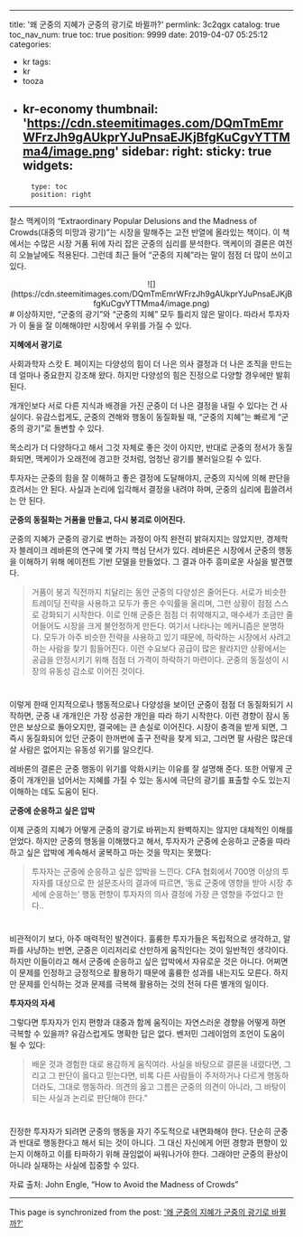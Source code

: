 
---
title: '왜 군중의 지혜가 군중의 광기로 바뀔까?'
permlink: 3c2qgx
catalog: true
toc_nav_num: true
toc: true
position: 9999
date: 2019-04-07 05:25:12
categories:
- kr
tags:
- kr
- tooza
- kr-economy
thumbnail: 'https://cdn.steemitimages.com/DQmTmEmrWFrzJh9gAUkprYJuPnsaEJKjBfgKuCgvYTTMma4/image.png'
sidebar:
    right:
        sticky: true
widgets:
    -
        type: toc
        position: right
---


찰스 맥케이의 “Extraordinary Popular Delusions and the Madness of Crowds(대중의 미망과 광기)”는 시장을 말해주는 고전 반열에 올라있는 책이다. 이 책에서는 수많은 시장 거품 뒤에 자리 잡은 군중의 심리를 분석한다. 맥케이의 결론은 여전히 오늘날에도 적용된다. 그런데 최근 들어 “군중의 지혜”라는 말이 점점 더 많이 쓰이고 있다. 
<center>
 ![](https://cdn.steemitimages.com/DQmTmEmrWFrzJh9gAUkprYJuPnsaEJKjBfgKuCgvYTTMma4/image.png)
</center>
#
이상하지만, “군중의 광기”와 “군중의 지혜” 모두 틀리지 않은 말이다. 따라서 투자자가 이 둘을 잘 이해해야만 시장에서 우위를 가질 수 있다. 

 

**지혜에서 광기로**

 

사회과학자 스캇 E. 페이지는 다양성의 힘이 더 나은 의사 결정과 더 나은 조직을 만드는데 얼마나 중요한지 강조해 왔다. 하지만 다양성의 힘은 진정으로 다양할 경우에만 발휘된다.


 

개개인보다 서로 다른 지식과 배경을 가진 군중이 더 나은 결정을 내릴 수 있다는 건 사실이다. 유감스럽게도, 군중의 견해와 행동이 동질화될 때, “군중의 지혜”는 빠르게 “군중의 광기”로 돌변할 수 있다.

 

목소리가 더 다양하다고 해서 그것 자체로 좋은 것이 아지만, 반대로 군중의 정서가 동질화되면, 맥케이가 오래전에 경고한 것처럼, 엄청난 광기를 불러일으킬 수 있다.

 

투자자는 군중의 힘을 잘 이해하고 좋은 결정에 도달해야지, 군중의 지식에 의해 판단을 흐려서는 안 된다. 사실과 논리에 입각해서 결정을 내려야 하며, 군중의 심리에 휩쓸려서는 안 된다. 

 

**군중의 동질화는 거품을 만들고, 다시 붕괴로 이어진다.**

 

군중의 지혜가 군중의 광기로 변하는 과정이 아직 완전히 밝혀지지는 않았지만, 경제학자 블레이크 레바론의 연구에 몇 가지 핵심 단서가 있다. 레바론은 시장에서 군중의 행동을 이해하기 위해 에이전트 기반 모델을 만들었다. 그 결과 아주 흥미로운 사실을 발견했다.

>거품이 붕괴 직전까지 치달리는 동안 군중의 다양성은 줄어든다. 서로가 비슷한 트레이딩 전략을 사용하고 모두가 좋은 수익률을 올리며, 그런 상황이 점점 스스로 강화되기 시작한다. 이로 인해 군중은 점점 더 취약해지고, 매수세가 조금만 줄어들어도 시장을 크게 불안정하게 만든다. 여기서 나타나는 메커니즘은 분명하다. 모두가 아주 비슷한 전략을 사용하고 있기 때문에, 하락하는 시장에서 사려고 하는 사람을 찾기 힘들어진다. 이런 수요보다 공급이 많은 왈라지안 상황에서는 공급을 안정시키기 위해 점점 더 가격이 하락하기 마련이다. 군중의 동질성이 시장의 유동성 감소로 이어진 것이다.
#
이렇게 한때 인지적으로나 행동적으로나 다양성을 보이던 군중이 점점 더 동질화되기 시작하면, 군중 내 개개인은 가장 성공한 개인을 따라 하기 시작한다. 이런 경향이 잠시 동안은 보상으로 돌아오지만, 결국에는 큰 손실로 이어진다. 시장이 충격을 받게 되면, 그 즉시 동질화되어 있던 군중이 한꺼번에 출구 전략을 찾게 되고, 그러면 팔 사람은 많은데 살 사람은 없어지는 유동성 위기를 일으킨다.

 

레바론의 결론은 군중 행동이 위기를 악화시키는 이유를 잘 설명해 준다. 또한 어떻게 군중이 개개인을 넘어서는 지혜를 가질 수 있는 동시에 극단의 광기를 표출할 수도 있는지 이해하는 데도 도움이 된다. 

 

**군중에 순응하고 싶은 압박**

 

이제 군중의 지혜가 어떻게 군중의 광기로 바뀌는지 완벽하지는 않지만 대체적인 이해를 얻었다. 하지만 군중의 행동을 이해했다고 해서, 투자자가 군중에 순응하고 군중을 따라 하고 싶은 압박에 계속해서 굴복하고 마는 것을 막지는 못했다: 

>투자자는 군중에 순응하고 싶은 압박을 느낀다. CFA 협회에서 700명 이상의 투자자를 대상으로 한 설문조사의 결과에 따르면, ‘동료 군중에 영향을 받아 시장 추세에 순응하는’ 행동 편향이 투자자의 의사 결정에 가장 큰 영향을 주었다고 한다.. 
#
비관적이기 보다, 아주 매력적인 발견이다. 훌륭한 투자가들은 독립적으로 생각하고, 알파를 사냥하는 반면, 군중은 이리저리로 산만하게 움직인다는 것이 일반적인 생각이다. 하지만 이들이라고 해서 군중에 순응하고 싶은 압박에서 자유로운 것은 아니다. 어쩌면 이 문제를 인정하고 긍정적으로 활용하기 때문에 훌륭한 성과를 내는지도 모른다. 하지만 문제를 인식하는 것과 문제를 극복해 활용하는 것의 전혀 다른 별개의 일이다. 

 

**투자자의 자세**

 

그렇다면 투자자가 인지 편향과 대중과 함께 움직이는 자연스러운 경향을 어떻게 하면 극복할 수 있을까? 유감스럽게도 명확한 답은 없다. 벤저민 그레이엄의 조언이 도움이 될 수 있다: 

>배운 것과 경험한 대로 용감하게 움직여라. 사실을 바탕으로 결론을 내렸다면, 그리고 그 판단이 옳다고 믿는다면, 비록 다른 사람들이 주저하거나 다르게 행동하더라도, 그대로 행동하라. 의견의 옳고 그름은 군중의 의견이 아니라, 그 바탕이 되는 사실과 논리로 판단해야 한다."
#
진정한 투자자가 되려면 군중의 행동을 자기 주도적으로 내면화해야 한다. 단순히 군중과 반대로 행동한다고 해서 되는 것이 아니다. 그 대신 자신에게 어떤 경향과 편향이 있는지 이해하고 이를 타파하기 위해 끊임없이 싸워나가야 한다. 그래야만 군중의 환상이 아니라 실재하는 사실에 집중할 수 있다. 

 

자료 출처: John Engle, “How to Avoid the Madness of Crowds”

- - -

This page is synchronized from the post: ['왜 군중의 지혜가 군중의 광기로 바뀔까?'](https://steemit.com/@pius.pius/3c2qgx)
